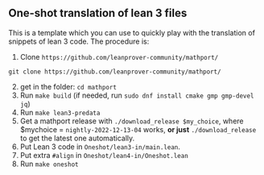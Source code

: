 ## One-shot translation of lean 3 files

This is a template which you can use to quickly play with the translation of snippets of lean 3 code. The procedure is:

1. Clone `https://github.com/leanprover-community/mathport/`
```
git clone https://github.com/leanprover-community/mathport/
```
2. get in the folder: `cd mathport`
3. Run `make build` (if needed, run `sudo dnf install cmake gmp gmp-devel jq`)
4. Run `make lean3-predata`
5. Get a mathport release with `./download_release $my_choice`, where $mychoice = `nightly-2022-12-13-04` works, **or just** `./download_release` to get the latest one automatically.
6. Put Lean 3 code in `Oneshot/lean3-in/main.lean`.
7. Put extra `#align` in `Oneshot/lean4-in/Oneshot.lean`
8. Run `make oneshot`
